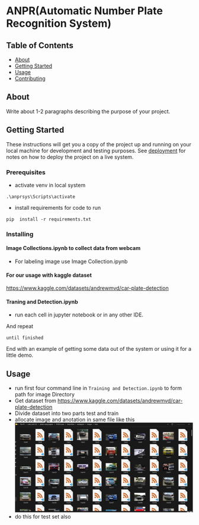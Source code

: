 # ANPR(Automatic Number Plate Recognition System)

## Table of Contents
+ [About](#about)
+ [Getting Started](#getting_started)
+ [Usage](#usage)
+ [Contributing](../CONTRIBUTING.md)

## About <a name = "about"></a>
Write about 1-2 paragraphs describing the purpose of your project.

## Getting Started <a name = "getting_started"></a>
These instructions will get you a copy of the project up and running on your local machine for development and testing purposes. See [deployment](#deployment) for notes on how to deploy the project on a live system.

### Prerequisites
* activate venv in local system
```
.\anprsys\Scripts\activate
```
* install requirements for code to run
```
pip  install -r requirements.txt
```

### Installing
#### Image Collections.ipynb to collect data from webcam
* For labeling image use Image Collection.ipynb
#### For our usage with kaggle dataset 
https://www.kaggle.com/datasets/andrewmvd/car-plate-detection


#### Traning and Detection.ipynb
* run each cell in jupyter notebook or in any other IDE. 

And repeat

```
until finished
```

End with an example of getting some data out of the system or using it for a little demo.

## Usage <a name = "dataset"></a>
* run first four command line in ```Training and Detection.ipynb``` to form path for image Directory
* Get dataset from https://www.kaggle.com/datasets/andrewmvd/car-plate-detection
* Divide dataset into two parts test and train
* allocate image and anotation in same file like this 
![alt text](https://github.com/harshkasat/ANPR/blob/master/screenshot/train%20dataset%20screenshot.png)
* do this for test set also


